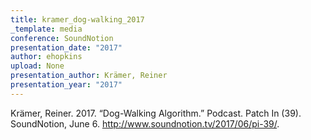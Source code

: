```yaml
---
title: kramer_dog-walking_2017
_template: media
conference: SoundNotion
presentation_date: "2017"
author: ehopkins
upload: None
presentation_author: Krämer, Reiner
presentation_year: "2017"
---
```

Krämer, Reiner. 2017. “Dog-Walking Algorithm.” Podcast. Patch In (39). SoundNotion, June 6. http://www.soundnotion.tv/2017/06/pi-39/.